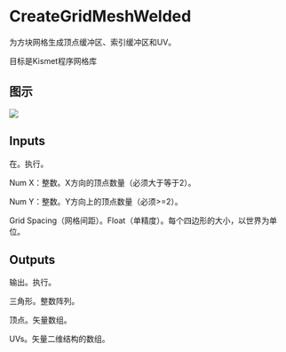 # CreateGridMeshWelded

为方块网格生成顶点缓冲区、索引缓冲区和UV。

目标是Kismet程序网格库

## 图示

![]($-20221218-18254141.png)

## Inputs

在。执行。

Num X：整数。X方向的顶点数量（必须大于等于2）。

Num Y：整数。Y方向上的顶点数量（必须>=2）。

Grid Spacing（网格间距）。Float（单精度）。每个四边形的大小，以世界为单位。 

## Outputs

输出。执行。

三角形。整数阵列。

顶点。矢量数组。

UVs。矢量二维结构的数组。
